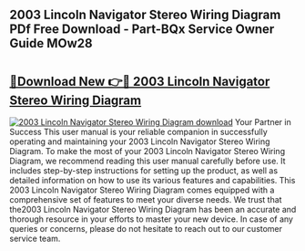 ## 2003 Lincoln Navigator Stereo Wiring Diagram PDf Free Download - Part-BQx Service Owner Guide MOw28

# <h2><a href="http://dfjo7g.blite.top/?on=2003+Lincoln+Navigator+Stereo+Wiring+Diagram">🔗Download New 👉🔴 2003 Lincoln Navigator Stereo Wiring Diagram</a></h2>

[![2003 Lincoln Navigator Stereo Wiring Diagram download](https://i.imgur.com/lujVjoI.png)](http://dfjo7g.blite.top/?on=2003+Lincoln+Navigator+Stereo+Wiring+Diagram)
Your Partner in Success This user manual is your reliable companion in successfully operating and maintaining your 2003 Lincoln Navigator Stereo Wiring Diagram. To make the most of your 2003 Lincoln Navigator Stereo Wiring Diagram, we recommend reading this user manual carefully before use. It includes step-by-step instructions for setting up the product, as well as detailed information on how to use its various features and capabilities. This 2003 Lincoln Navigator Stereo Wiring Diagram comes equipped with a comprehensive set of features to meet your diverse needs. We trust that the2003 Lincoln Navigator Stereo Wiring Diagram has been an accurate and thorough resource in your efforts to master your new device. In case of any queries or concerns, please do not hesitate to reach out to our customer service team.
